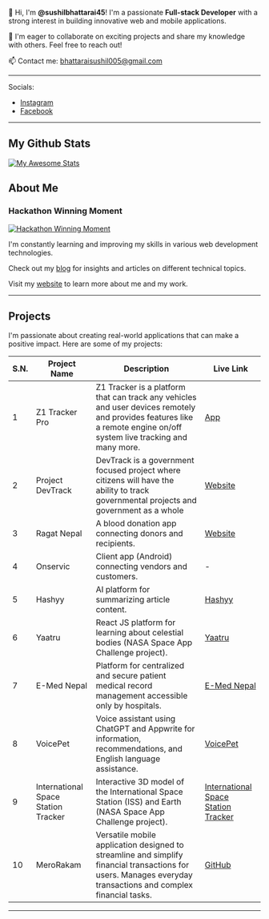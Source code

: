 👀 Hi, I'm **@sushilbhattarai45**! 
    I'm a passionate **Full-stack Developer** with a strong interest in building innovative web and mobile applications. 

 💞️ I'm eager to collaborate on exciting projects and share my knowledge with others. Feel free to reach out! 

 📫 Contact me: [bhattaraisushil005@gmail.com](mailto:bhattaraisushil005@gmail.com)

<hr />
 Socials:

* [Instagram](https://www.instagram.com/sushil_bhattarai45)
* [Facebook](https://www.facebook.com/sushilbhattaraiofficial)

---
## My Github Stats

[![My Awesome Stats](https://awesome-github-stats.azurewebsites.net/user-stats/sushilbhattarai45?cardType=github&theme=dark&preferLogin=false)](https://git.io/awesome-stats-card)

## About Me
<h3>Hackathon Winning Moment </h3>

[![Hackathon Winning Moment](https://sushilbhattarai.info.np/static/media/22.4944a6fd3bde7d3cfd6b.jpg?width=60&height=60)](https://sushilbhattarai.info.np/)

 I'm constantly learning and improving my skills in various web development technologies. 

 Check out my [blog](https://sushilbhattarai.hashnode.dev/) for insights and articles on different technical topics. 

 Visit my [website](https://sushilbhattarai.info.np/) to learn more about me and my work. 


---

## Projects

I'm passionate about creating real-world applications that can make a positive impact. Here are some of my projects:

| S.N. | Project Name | Description | Live Link |
|---|---|---|---|
| 1 | Z1 Tracker Pro | Z1 Tracker is a platform that can track any vehicles and user devices remotely and provides features like a remote engine on/off  system live tracking and many more. | [App](https://play.google.com/store/apps/details?id=com.zonetech.z1tracker) |
| 2 | Project DevTrack | DevTrack is a government focused project where citizens will have the ability to track governmental projects and government as a whole | [Website](https://devtrack.org/) |
| 3 | Ragat Nepal | A blood donation app connecting donors and recipients. | [Website](https://ragatnepal.com) |
| 4 | Onservic | Client app (Android) connecting vendors and customers. | - |
| 5 | Hashyy | AI platform for summarizing article content. | [Hashyy](https://hashyy.vercel.app/) |
| 6 | Yaatru | React JS platform for learning about celestial bodies (NASA Space App Challenge project). | [Yaatru](https://yaatru.vercel.app/) |
| 7 | E-Med Nepal | Platform for centralized and secure patient medical record management accessible only by hospitals. | [E-Med Nepal](https://e-med-nepal.vercel.app/) |
| 8 | VoicePet | Voice assistant using ChatGPT and Appwrite for information, recommendations, and English language assistance. | [VoicePet](https://voicepet.vercel.app/) |
| 9 | International Space Station Tracker | Interactive 3D model of the International Space Station (ISS) and Earth (NASA Space App Challenge project). | [International Space Station Tracker](https://satellite-isstracker.netlify.app/) |
| 10 | MeroRakam | Versatile mobile application designed to streamline and simplify financial transactions for users. Manages everyday transactions and complex financial tasks. | [GitHub](https://github.com/sushilbhattarai45/MeroRakam) |

---


